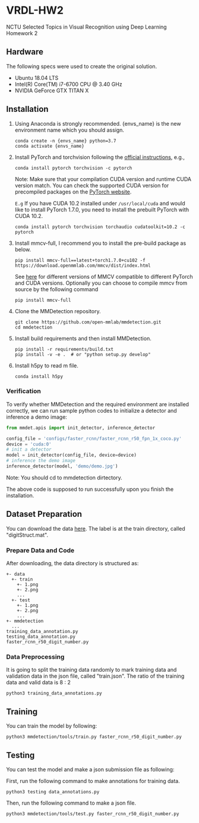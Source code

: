 # VRDL-HW2
NCTU Selected Topics in Visual Recognition using Deep Learning Homework 2

## Hardware
The following specs were used to create the original solution.
- Ubuntu 18.04 LTS
- Intel(R) Core(TM) i7-6700 CPU @ 3.40 GHz
- NVIDIA GeForce GTX TITAN X

## Installation
1. Using Anaconda is strongly recommended. {envs_name} is the new environment name which you should assign.
    ```shell
    conda create -n {envs_name} python=3.7
    conda activate {envs_name}
    ```
2. Install PyTorch and torchvision following the [official instructions](https://pytorch.org/), e.g.,
    ```
    conda install pytorch torchvision -c pytorch
    ```
    Note: Make sure that your compilation CUDA version and runtime CUDA version match.
    You can check the supported CUDA version for precompiled packages on the [PyTorch website](https://pytorch.org/).

    `E.g` If you have CUDA 10.2 installed under `/usr/local/cuda` and would like to install
    PyTorch 1.7.0, you need to install the prebuilt PyTorch with CUDA 10.2.
    
    ```shell
    conda install pytorch torchvision torchaudio cudatoolkit=10.2 -c pytorch
    ```    
3. Install mmcv-full, I recommend you to install the pre-build package as below.

    ```
    pip install mmcv-full==latest+torch1.7.0+cu102 -f https://download.openmmlab.com/mmcv/dist/index.html
    ```
    See [here](https://github.com/open-mmlab/mmcv#install-with-pip) for different versions of MMCV compatible to different PyTorch and CUDA versions.
    Optionally you can choose to compile mmcv from source by the following command

    ```shell
    pip install mmcv-full
    ```
4. Clone the MMDetection repository.
    ```shell
    git clone https://github.com/open-mmlab/mmdetection.git
    cd mmdetection
    ```

5. Install build requirements and then install MMDetection.
    ```shell
    pip install -r requirements/build.txt
    pip install -v -e .  # or "python setup.py develop"
    ```
6. Install h5py to read m file.
    ```shell
    conda install h5py
    ```
### Verification

To verify whether MMDetection and the required environment are installed correctly, we can run sample python codes to initialize a detector and inference a demo image:
```python
from mmdet.apis import init_detector, inference_detector

config_file = 'configs/faster_rcnn/faster_rcnn_r50_fpn_1x_coco.py'
device = 'cuda:0'
# init a detector
model = init_detector(config_file, device=device)
# inference the demo image
inference_detector(model, 'demo/demo.jpg')
```
Note: You should cd to mmdetection dirtectory.

The above code is supposed to run successfully upon you finish the installation.

## Dataset Preparation

You can download the data [here](https://drive.google.com/drive/u/1/folders/1Ob5oT9Lcmz7g5mVOcYH3QugA7tV3WsSl). The label is at the train directory, called "digitStruct.mat".

### Prepare Data and Code

After downloading, the data directory is structured as:
```
+- data
  +- train
    +- 1.png
    +- 2.png
    ...
  +- test
    +- 1.png
    +- 2.png
    ...
+- mmdetection
  ...
training_data_annotation.py
testing_data_annotation.py
faster_rcnn_r50_digit_number.py
```
### Data Preprocessing
It is going to split the training data randomly to mark training data and validation data in the json file, called "train.json". The ratio of the training data and valid data is 8 : 2

```shell
python3 training_data_annotations.py
```

## Training
You can train the model by following:

```shell
python3 mmdetection/tools/train.py faster_rcnn_r50_digit_number.py
```

## Testing
You can test the model and make a json submission file as following:

First, run the following command to make annotations for training data.
```shell
python3 testing data_annotations.py
```
Then, run the following command to make a json file.
```shell
python3 mmdetection/tools/test.py faster_rcnn_r50_digit_number.py
```





